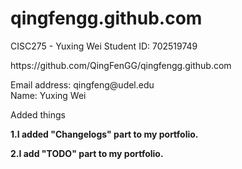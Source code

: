 # qingfengg.github.com
  CISC275 - Yuxing Wei
  Student ID: 702519749
<p>
  https://github.com/QingFenGG/qingfengg.github.com
</p>
<p>
  Email address: qingfeng@udel.edu<br>
  Name: Yuxing Wei
</p>

<hl>Added things<strong></i></hl>
<p>1.I added "Changelogs" part to my portfolio.</p>
<p>2.I add "TODO" part to my portfolio.</p>

